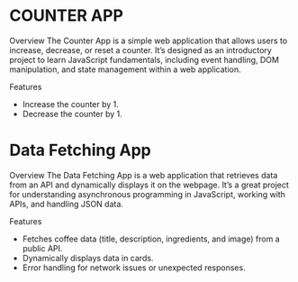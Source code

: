 # COUNTER APP

Overview
The Counter App is a simple web application that allows users to increase, decrease, or reset a counter. It’s designed as an introductory project to learn JavaScript fundamentals, including event handling, DOM manipulation, and state management within a web application.

Features

- Increase the counter by 1.
- Decrease the counter by 1.

# Data Fetching App

Overview
The Data Fetching App is a web application that retrieves data from an API and dynamically displays it on the webpage. It’s a great project for understanding asynchronous programming in JavaScript, working with APIs, and handling JSON data.

Features

- Fetches coffee data (title, description, ingredients, and image) from a public API.
- Dynamically displays data in cards.
- Error handling for network issues or unexpected responses.
